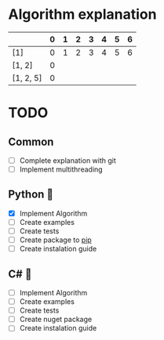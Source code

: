 # Algorithm explanation

|           | 0 | 1 | 2 | 3 | 4 | 5 | 6 |
|-----------|---|---|---|---|---|---|---|
| [1]       | 0 | 1 | 2 | 3 | 4 | 5 | 6 |
| [1, 2]    | 0 |   |   |   |   |   |   |
| [1, 2, 5] | 0 |   |   |   |   |   |   |

# TODO
## Common
- [ ] Complete explanation with git
- [ ] Implement multithreading
## Python :snake:
- [x] Implement Algorithm
- [ ] Create examples
- [ ] Create tests
- [ ] Create package to [pip](https://packaging.python.org/tutorials/packaging-projects/)
- [ ] Create instalation guide
## C# :ocean:
- [ ] Implement Algorithm
- [ ] Create examples
- [ ] Create tests
- [ ] Create nuget package
- [ ] Create instalation guide
